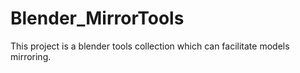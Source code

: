 # Blender_MirrorTools
This project is a blender tools collection which can facilitate models mirroring.
